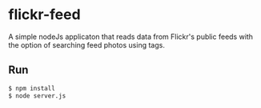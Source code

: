 # flickr-feed
A simple nodeJs applicaton that reads data from Flickr's public feeds with the option of searching feed photos using tags.

## Run
```sh
$ npm install
$ node server.js
```
